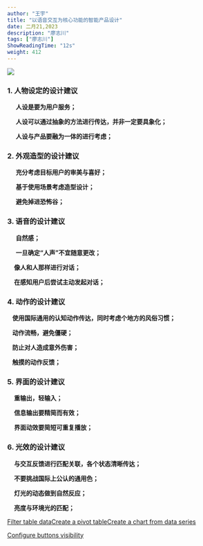 ```yaml
---
author: "王宇"
title: "以语音交互为核心功能的智能产品设计"
date: 二月21,2023
description: "廖志川"
tags: ["廖志川"]
ShowReadingTime: "12s"
weight: 412
---
```

![](https://image.woshipm.com/wp-files/2018/01/435sXcHpJyKWXZ89geJG.jpg)

  

### **1\. 人物设定的设计建议**

     ****人设是要为用户服务；****

     ****人设可以通过抽象的方法进行传达，并非一定要具象化；****

     ****人设与产品要融为一体的进行考虑；****

### **2\. 外观造型的设计建议**

     ****充分考虑目标用户的审美与喜好；****

     ****基于使用场景考虑造型设计；****

     ****避免掉进恐怖谷；****

### **3\. 语音的设计建议**

     ****自然感；****

     ****一旦确定“人声”不宜随意更改；****

    ****像人和人那样进行对话；****

    ****在感知用户后尝试主动发起对话；****

  

### **4\. 动作的设计建议**

   ****使用国际通用的认知动作传达，同时考虑个地方的风俗习惯；****

   ****动作流畅，避免僵硬；****

   ****防止对人造成意外伤害；****

   ****触摸的动作反馈；****

  

### **5\. 界面的设计建议**

    ****重输出，轻输入；****

    ****信息输出要精简而有效；****

    ****界面动效要简短可重复播放；****

### **6\. 光效的设计建议**

    ****与交互反馈进行匹配关联，各个状态清晰传达；****

    ****不要挑战国际上公认的通用色；****

    ****灯光的动态做到自然反应；****

    ****亮度与环境光的匹配；****

[Filter table data](#)[Create a pivot table](#)[Create a chart from data series](#)

[Configure buttons visibility](/users/tfac-settings.action)